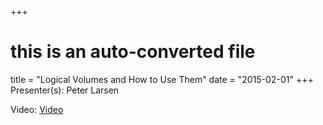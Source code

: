 +++
# this is an auto-converted file
title = "Logical Volumes and How to Use Them"
date = "2015-02-01"
+++
Presenter(s): Peter Larsen

Video: [Video](https://www.youtube.com/watch?v=evi_Lw3yHj8)

